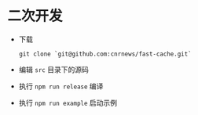 # 二次开发



- 下载  

  ```
  git clone `git@github.com:cnrnews/fast-cache.git`
  ```

- 编辑 `src` 目录下的源码

- 执行 `npm run release` 编译

- 执行 `npm run example` 启动示例